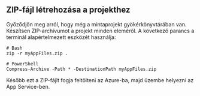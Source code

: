 ## <a name="create-a-project-zip-file"></a>ZIP-fájl létrehozása a projekthez

Győződjön meg arról, hogy még a mintaprojekt gyökérkönyvtárában van. Készítsen ZIP-archívumot a projekt minden eleméről. A következő parancs a terminál alapértelmezett eszközét használja:

```
# Bash
zip -r myAppFiles.zip .

# PowerShell
Compress-Archive -Path * -DestinationPath myAppFiles.zip
``` 

Később ezt a ZIP-fájlt fogja feltölteni az Azure-ba, majd üzembe helyezni az App Service-ben.